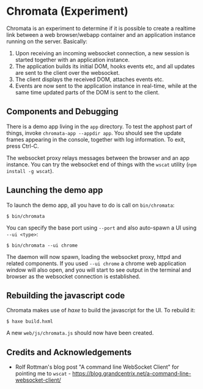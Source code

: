 Chromata (Experiment)
=====================

Chromata is an experiment to determine if it is possible to create a
realtime link between a web browser/webapp container and an application
instance running on the server. Basically:

1.  Upon receiving an incoming websocket connection, a new session is
    started together with an application instance.
2.  The application builds its initial DOM, hooks events etc, and all
    updates are sent to the client over the websocket.
3.  The client displays the received DOM, attaches events etc.
4.  Events are now sent to the application instance in real-time, while
    at the same time updated parts of the DOM is sent to the client.

## Components and Debugging

There is a demo app living in the `app` directory. To test the apphost
part of things, invoke `chromata-app --appdir app`. You should see the
update frames appearing in the console, together with log information.
To exit, press Ctrl-C.

The websocket proxy relays messages between the browser and an app
instance. You can try the websocket end of things with the `wscat`
utility (`npm install -g wscat`).

## Launching the demo app

To launch the demo app, all you have to do is call on `bin/chromata`:

    $ bin/chromata

You can specify the base port using `--port` and also auto-spawn a
UI using `--ui <type>`:

    $ bin/chromata --ui chrome

The daemon will now spawn, loading the websocket proxy, httpd and related
components. If you used `--ui chrome` a chrome web application window will
also open, and you will start to see output in the terminal and browser
as the websocket connection is established.

## Rebuilding the javascript code

Chromata makes use of *haxe* to build the javascript for the UI. To
rebuild it:

    $ haxe build.hxml

A new `web/js/chromata.js` should now have been created.

## Credits and Acknowledgements

 *  Rolf Rottman's blog post "A command line WebSocket Client" for pointing
    me to `wscat` -
    https://blog.grandcentrix.net/a-command-line-websocket-client/
